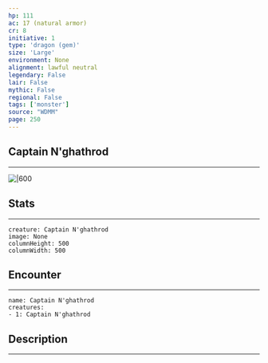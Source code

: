 ```yaml
---
hp: 111
ac: 17 (natural armor)
cr: 8
initiative: 1
type: 'dragon (gem)'    
size: 'Large'
environment: None
alignment: lawful neutral
legendary: False
lair: False
mythic: False
regional: False
tags: ['monster']
source: "WDMM"
page: 250
---
```


## Captain N'ghathrod
---

![|600](D:/Program%20Files/5e.tools/img/bestiary/WDMM/Captain%20N'ghathrod.jpg)

## Stats
---

```statblock
creature: Captain N'ghathrod
image: None
columnHeight: 500
columnWidth: 500
```

## Encounter
---

```encounter-table
name: Captain N'ghathrod
creatures:
- 1: Captain N'ghathrod
```

## Description
---





